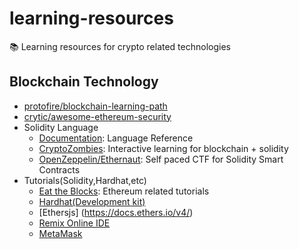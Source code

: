 # learning-resources

📚 Learning resources for crypto related technologies

## Blockchain Technology

- [protofire/blockchain-learning-path](https://github.com/protofire/blockchain-learning-path)
- [crytic/awesome-ethereum-security](https://github.com/crytic/awesome-ethereum-security)
- Solidity Language
  - [Documentation](https://docs.soliditylang.org/): Language Reference
  - [CryptoZombies](https://cryptozombies.io): Interactive learning for blockchain + solidity
  - [OpenZeppelin/Ethernaut](https://ethernaut.openzeppelin.com): Self paced CTF for Solidity Smart Contracts
- Tutorials(Solidity,Hardhat,etc)
  - [Eat the Blocks](https://www.youtube.com/c/EatTheBlocks): Ethereum related tutorials
  - [Hardhat(Development kit)](https://hardhat.org/)
  - [Ethersjs] (https://docs.ethers.io/v4/)
  - [Remix Online IDE](https://remix.ethereum.org/)
  - [MetaMask](https://metamask.io/)
